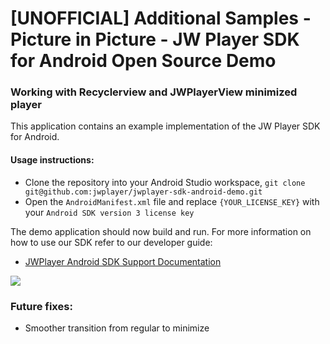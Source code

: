 # [UNOFFICIAL] Additional Samples - Picture in Picture - JW Player SDK for Android Open Source Demo

### Working with Recyclerview and JWPlayerView minimized player

This application contains an example implementation of the JW Player SDK for Android.

#### Usage instructions:

-	Clone the repository into your Android Studio workspace, `git clone git@github.com:jwplayer/jwplayer-sdk-android-demo.git`
-	Open the `AndroidManifest.xml` file and replace `{YOUR_LICENSE_KEY}` with your `Android SDK version 3 license key`

The demo application should now build and run.
For more information on how to use our SDK refer to our developer guide:
- [JWPlayer Android SDK Support Documentation](https://developer.jwplayer.com/sdk/android/docs/developer-guide/)

![](https://media.giphy.com/media/f4IHn4F7jwqmGE9XdX/giphy.gif)

### Future fixes:
- Smoother transition from regular to minimize 
